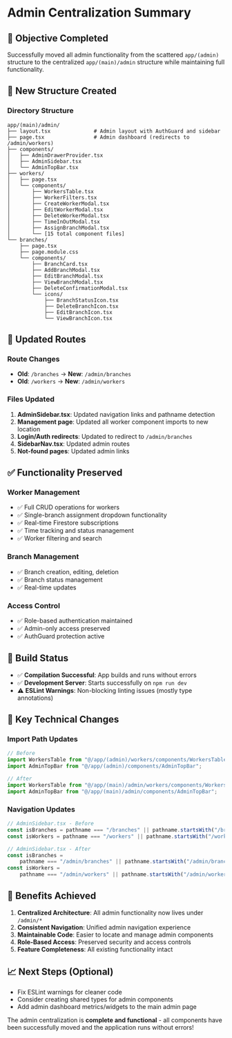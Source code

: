 # Admin Centralization Summary

## 🎯 Objective Completed

Successfully moved all admin functionality from the scattered `app/(admin)` structure to the centralized `app/(main)/admin` structure while maintaining full functionality.

## 📁 New Structure Created

### Directory Structure

```
app/(main)/admin/
├── layout.tsx              # Admin layout with AuthGuard and sidebar
├── page.tsx                # Admin dashboard (redirects to /admin/workers)
├── components/
│   ├── AdminDrawerProvider.tsx
│   ├── AdminSidebar.tsx
│   └── AdminTopBar.tsx
├── workers/
│   ├── page.tsx
│   └── components/
│       ├── WorkersTable.tsx
│       ├── WorkerFilters.tsx
│       ├── CreateWorkerModal.tsx
│       ├── EditWorkerModal.tsx
│       ├── DeleteWorkerModal.tsx
│       ├── TimeInOutModal.tsx
│       ├── AssignBranchModal.tsx
│       └── [15 total component files]
└── branches/
    ├── page.tsx
    ├── page.module.css
    └── components/
        ├── BranchCard.tsx
        ├── AddBranchModal.tsx
        ├── EditBranchModal.tsx
        ├── ViewBranchModal.tsx
        ├── DeleteConfirmationModal.tsx
        └── icons/
            ├── BranchStatusIcon.tsx
            ├── DeleteBranchIcon.tsx
            ├── EditBranchIcon.tsx
            └── ViewBranchIcon.tsx
```

## 🔄 Updated Routes

### Route Changes

- **Old**: `/branches` → **New**: `/admin/branches`
- **Old**: `/workers` → **New**: `/admin/workers`

### Files Updated

1. **AdminSidebar.tsx**: Updated navigation links and pathname detection
2. **Management page**: Updated all worker component imports to new location
3. **Login/Auth redirects**: Updated to redirect to `/admin/branches`
4. **SidebarNav.tsx**: Updated admin routes
5. **Not-found pages**: Updated admin links

## ✅ Functionality Preserved

### Worker Management

- ✅ Full CRUD operations for workers
- ✅ Single-branch assignment dropdown functionality
- ✅ Real-time Firestore subscriptions
- ✅ Time tracking and status management
- ✅ Worker filtering and search

### Branch Management

- ✅ Branch creation, editing, deletion
- ✅ Branch status management
- ✅ Real-time updates

### Access Control

- ✅ Role-based authentication maintained
- ✅ Admin-only access preserved
- ✅ AuthGuard protection active

## 🚀 Build Status

- ✅ **Compilation Successful**: App builds and runs without errors
- ✅ **Development Server**: Starts successfully on `npm run dev`
- ⚠️ **ESLint Warnings**: Non-blocking linting issues (mostly type annotations)

## 🔧 Key Technical Changes

### Import Path Updates

```typescript
// Before
import WorkersTable from "@/app/(admin)/workers/components/WorkersTable";
import AdminTopBar from "@/app/(admin)/components/AdminTopBar";

// After
import WorkersTable from "@/app/(main)/admin/workers/components/WorkersTable";
import AdminTopBar from "@/app/(main)/admin/components/AdminTopBar";
```

### Navigation Updates

```typescript
// AdminSidebar.tsx - Before
const isBranches = pathname === "/branches" || pathname.startsWith("/branches");
const isWorkers = pathname === "/workers" || pathname.startsWith("/workers");

// AdminSidebar.tsx - After
const isBranches =
	pathname === "/admin/branches" || pathname.startsWith("/admin/branches");
const isWorkers =
	pathname === "/admin/workers" || pathname.startsWith("/admin/workers");
```

## 🎉 Benefits Achieved

1. **Centralized Architecture**: All admin functionality now lives under `/admin/*`
2. **Consistent Navigation**: Unified admin navigation experience
3. **Maintainable Code**: Easier to locate and manage admin components
4. **Role-Based Access**: Preserved security and access controls
5. **Feature Completeness**: All existing functionality intact

## 📈 Next Steps (Optional)

- Fix ESLint warnings for cleaner code
- Consider creating shared types for admin components
- Add admin dashboard metrics/widgets to the main admin page

The admin centralization is **complete and functional** - all components have been successfully moved and the application runs without errors!

